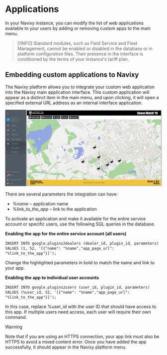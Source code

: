 # Applications

In your Navixy instance, you can modify the list of web applications available to your users by adding or removing custom apps to the main menu.

> [!INFO]
> Standard modules, such as Field Service and Fleet Management, cannot be enabled or disabled in the database or in platform configuration files. Their presence in the interface is conditioned by the terms of your instance's tariff plan.

## Embedding custom applications to Navixy

The Navixy platform allows you to integrate your custom web application into the Navixy main application interface. This custom application will appear as a distinct item in the main menu, and upon clicking, it will open a specified external URL address as an internal interface application.

![On-Premise - Configuration - Applications](attachments/image-20230810-133621.png)

There are several parameters the integration can have:

- *%name –* application name
- *%link\_to\_the\_app –* link to the application

To activate an application and make it available for the entire service account or specific users, use the following SQL queries in the database.

**Enabling the app for the entire service account (all users)**

```
INSERT INTO google.plugins2dealers (dealer_id, plugin_id, parameters) VALUES (1, 52, '[{"name": "%name","app_page_url": "%link_to_the_app"}]');
```

Change the highlighted parameters in bold to match the name and link to your app.

**Enabling the app to individual user accounts**

```
INSERT INTO google.plugins2users (user_id, plugin_id, parameters) VALUES (%user_id, 52, '[{"name": "%name","app_page_url": "%link_to_the_app"}]');

```

In this case, replace %user\_id with the user ID that should have access to this app. If multiple users need access, each user will require their own command.

> [!WARNING]
> Note that if you are using an HTTPS connection, your app link must also be HTTPS to avoid a mixed content error. Once you have added the app successfully, it should appear in the Navixy platform menu.